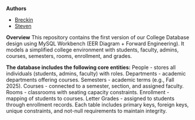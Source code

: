 **Authors**
- [Breckin](https://github.com/Breckin1027)  
- [Steven](https://github.com/Stevencain3)  

**Overview**
    This repository contains the first version of our College Database design using MySQL Workbench (EER Diagram + Forward Engineering).
    It models a simplified college environment with students, faculty, admins, courses, semesters, rooms, enrollment, and grades.

**The database includes the following core entities:**
    People - stores all individuals (students, admins, faculty) with roles.
    Departments - academic departments offering courses.
    Semesters - academic terms (e.g., Fall 2025).
    Courses - connected to a semester, section, and assigned faculty.
    Rooms - classrooms with seating capacity constraints.
    Enrollment - mapping of students to courses.
    Letter Grades - assigned to students through enrollment records.
    Each table includes primary keys, foreign keys, unique constraints, and not-null requirements to maintain integrity.
